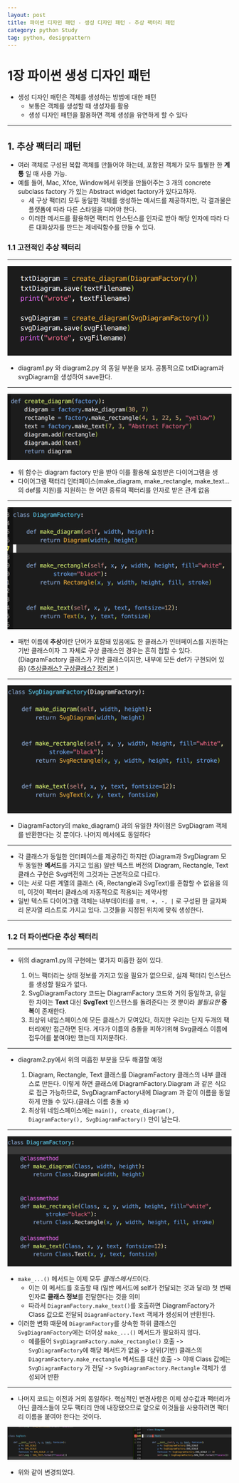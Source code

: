 ```yaml
---
layout: post
title: 파이썬 디자인 패턴 - 생성 디자인 패턴 - 추상 팩터리 패턴
category: python Study
tag: python, designpattern
---
```



# 1장 파이썬 생성 디자인 패턴

* 생성 디자인 패턴은 객체를 생성하는 방법에 대한 패턴
  * 보통은 객체를 생성할 때 생성자를 활용
  * 생성 디자인 패턴을 활용하면 객체 생성을 유연하게 할 수 있다
***

## 1. 추상 팩터리 패턴

* 여러 객체로 구성된 복합 객체를 만들어야 하는데, 포함된 객체가 모두 틀별한 한 **계통** 일 때 사용 가능.
* 예를 들어, Mac, Xfce, Window에서 위젯을 만들어주는 3 개의 concrete subclass factory 가 있는 Abstract widget factory가 있다고하자.
  * 세 구상 팩터리 모두 동일한 객체를 생성하는 메서드를 제공하지만, 각 결과물은 플랫폼에 따라 다른 스타일을 띠어야 한다.
  * 이러한 메서드를 활용하면 팩터리 인스턴스를 인자로 받아 해당 인자에 따라 다른 대화상자를 만드는 제네릭함수를 만들 수 있다.

### 1.1 고전적인 추상 팩터리


***
![동일부분](/_posts/assets/markdown-img-paste-20180804150908111.png)
* diagram1.py 와 diagram2.py 의 동일 부분을 보자. 공통적으로 txtDiagram과 svgDiagram을 생성하여 save한다.
***
![create-diagram at diagram1.py](/_posts/assets/markdown-img-paste-20180804151338458.png)

* 위 함수는 diagram factory 만을 받아 이를 활용해 요청받은 다이어그램을 생
* 다이어그램 팩터리 인터페이스(make_diagram, make_rectangle, make_text...의 def를 지원)를 지원하는 한 어떤 종류의 팩터리를 인자로 받은 관계 없음
***
![DiagramFactory](/_posts/assets/markdown-img-paste-20180804152116807.png)

* 패턴 이름에 **추상**이란 단어가 포함돼 있음에도 한 클래스가 인터페이스를 지원하는 기반 클래스이자 그 자체로 구상 클래스인 경우는 흔히 접할 수 있다. (DiagramFactory 클래스가 기반 클래스이지만, 내부에 모든 def가 구현되어 있음) ([추상클래스? 구상클래스? 정리본](http://e2xist.tistory.com/581) )
***
![SvgDiagramFactory](/_posts/assets/markdown-img-paste-20180804153605407.png)
* DiagramFactory의 make_diagram() 과의 유일한 차이점은 SvgDiagram 객체를 반환한다는 것 뿐이다. 나머지 메서에도 동일하다
***
* 각 클래스가 동일한 인터페이스를 제공하긴 하지만 (Diagram과 SvgDiagram 모두 동일한 **메서드**를 가지고 있음) 일반 텍스트 버전의 Diagram, Rectangle, Text 클래스 구현은 Svg버전의 그것과는 근본적으로 다르다.
* 이는 서로 다른 계열의 클래스 (즉, Rectangle과 SvgText)를 혼합할 수 없음을 의미, 이것이 팩터리 클래스에 자동적으로 적용되는 제약사항
* 일반 텍스트 다이어그램 객체는 내부데이터를 `공백, +, -, |` 로 구성된 한 글자짜리 문자열 리스트로 가지고 있다. 그것들을 지정된 위치에 맞춰 생성한다.

***
### 1.2 더 파이썬다운 추상 팩터리
***
* 위의 diagram1.py의 구현에는 몇가지 미흡한 점이 있다.


  1. 어느 팩터리는 상태 정보를 가지고 있을 필요가 없으므로, 실제 팩터리 인스턴스를 생성할 필요가 없다.
  2. SvgDiagramFactory 코드는 DiagramFactory 코드와 거의 동일하고, 유일한 차이는 **Text** 대신 **SvgText** 인스턴스를 돌려준다는 것 뿐이라 *불필요한* **중복**이 존재한다.
  3. 최상위 네임스페이스에 모든 클래스가 모여있다, 하지만 우리는 단지 두개의 팩터리에만 접근하면 된다. 게다가 이름의 충돌을 피하기위해 Svg클래스 이름에 접두어를 붙여야만 했는데 지저분하다.
***

* diagram2.py에서 위의 미흡한 부분을 모두 해결할 예정

  1. Diagram, Rectangle, Text 클래스를 DiagramFactory 클래스의 내부 클래스로 만든다. 이렇게 하면 클래스에 DiagramFactory.Diagram 과 같은 식으로 접근 가능하므로, SvgDiagramFactory내에 Diagram 과 같이 이름을 동일하게 만들 수 있다.(클래스 이름 충돌 x)
  2. 최상위 네임스페이스에는 `main(), create_diagram(), DiagramFactory(), SvgDiagramFactory()` 만이 남는다.

***

![DiagramFactory classmetho](/_posts/assets/markdown-img-paste-20180804161349402.png)
* `make_...()` 메서드는 이제 모두 *클래스메서드*이다.
  - 이는 이 메서드를 호출할 때 (일반 메서드에 self가 전달되는 것과 달리) 첫 번째 인자로 **클래스 정보**를 전달한다는 것을 의미
  - 따라서 `DiagramFactory.make_text()`를 호출하면 DiagramFactory가 Class 값으로 전달되 `DiagramFactory.Text` 객체가 생성되어 반환된다.
* 이러한 변화 때문에 `DiagramFactory`를 상속한 하위 클래스인 `SvgDiagramFactory`에는 더이상 `make_...()` 메서드가 필요하지 않다.
  - 예를들어 `SvgDiagramFactory.make_rectangle()` 호출 -> `SvgDiagramFactory`에 해당 메서드가 없음 -> 상위(기반) 클래스의 `DiagramFactory.make_rectangle` 메서드를 대신 호출 -> 이때 Class 값에는 `SvgDiagramFactory` 가 전달 -> `SvgDiagramFactory.Rectangle` 객체가 생성되어 반환

***

* 나머지 코드는 이전과 거의 동일하다. 핵심적인 변경사항은 이제 상수값과 팩터리가 아닌 클래스들이 모두 팩터리 안에 내장됐으므로 앞으로 이것들을 사용하려면 팩터리 이름을 붙여야 한다는 것이다.


![SvgText와 SvgDiagramFactory.Text](/_posts/assets/markdown-img-paste-20180804162902512.png)

* 위와 같이 변경되었다.
